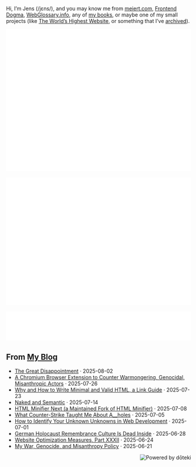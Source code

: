 Hi, I’m Jens (/jɛns/), and you may know me from [meiert.com](https://meiert.com/), [Frontend Dogma](https://frontenddogma.com/), [WebGlossary.info](https://webglossary.info/), any of [my books](https://www.goodreads.com/author/list/13623828.Jens_Oliver_Meiert), or maybe one of my small projects (like [The World’s Highest Website](https://worlds-highest-website.com/), or something that I’ve [archived](https://mirrors.meiert.org/)).

<!-- Metrics -->

[![Jens’s stats as per Metrics.](github-metrics.svg)](https://github.com/lowlighter/metrics)

[![Jens’s calendar.](github-metrics.plugin.isocalendar.fullyear.svg)](https://github.com/lowlighter/metrics/blob/master/source/plugins/isocalendar/README.md)

[![Jens’s facts.](github-metrics.plugin.habits.facts.svg)](https://github.com/lowlighter/metrics/blob/master/source/plugins/habits/README.md)

<!-- dōteki -->

<!-- blog start -->
## From [My Blog](https://meiert.com/)

- [The Great Disappointment](https://meiert.com/blog/the-great-disappointment/) · 2025-08-02
- [A Chromium Browser Extension to Counter Warmongering, Genocidal, Misanthropic Actors](https://meiert.com/blog/anti-war-anti-genocide-anti-misanthropy/) · 2025-07-26
- [Why and How to Write Minimal and Valid HTML, a Link Guide](https://meiert.com/blog/minimal-and-valid-html/) · 2025-07-23
- [Naked and Semantic](https://shows.acast.com/dead-code/episodes/naked-and-semantic-with-fabien-basmaison-and-jens-oliver-mei) · 2025-07-14
- [HTML Minifier Next (a Maintained Fork of HTML Minifier)](https://meiert.com/blog/html-minifier-next/) · 2025-07-08
- [What Counter-Strike Taught Me About A__holes](https://meiert.com/blog/counter-strike-and-a-holes/) · 2025-07-05
- [How to Identify Your Unknown Unknowns in Web Development](https://meiert.com/blog/identify-your-unknown-unknowns/) · 2025-07-01
- [German Holocaust Remembrance Culture Is Dead Inside](https://meiert.com/blog/german-holocaust-remembrance-culture/) · 2025-06-28
- [Website Optimization Measures, Part XXXII](https://meiert.com/blog/optimization-measures-32/) · 2025-06-24
- [My War, Genocide, and Misanthropy Policy](https://meiert.com/blog/my-war-genocide-and-misanthropy-policy/) · 2025-06-21
<!-- blog end -->

<a href="https://doteki.org"><img src="https://img.shields.io/badge/powered_by-d%C5%8Dteki-0?style=flat-square&labelColor=202b2d&color=5E936C" align="right" alt="Powered by dōteki"></a>